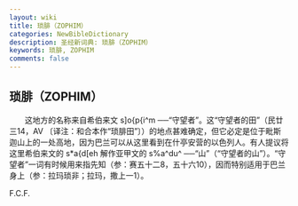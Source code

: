 ```yaml
---
layout: wiki
title: 琐腓（ZOPHIM）
categories: NewBibleDictionary
description: 圣经新词典: 琐腓（ZOPHIM）
keywords: 琐腓, ZOPHIM
comments: false
---
```


## 琐腓（ZOPHIM）

　　这地方的名称来自希伯来文 s]o{p{i^m ──“守望者”。这“守望者的田”（民廿三14，AV 〔译注：和合本作“琐腓田”〕）的地点甚难确定，但它必定是位于毗斯迦山上的一处高地，因为巴兰可以从这里看到在什亭安营的以色列人。有人提议将这里希伯来文的 s*a{d[eh 解作亚甲文的 s%a^du^ ──“山”（“守望者的山”）。“守望者”一词有时候用来指先知（参：赛五十二8，五十六10），因而特别适用于巴兰身上（参：拉玛琐非；拉玛，撒上一1）。

F.C.F.








